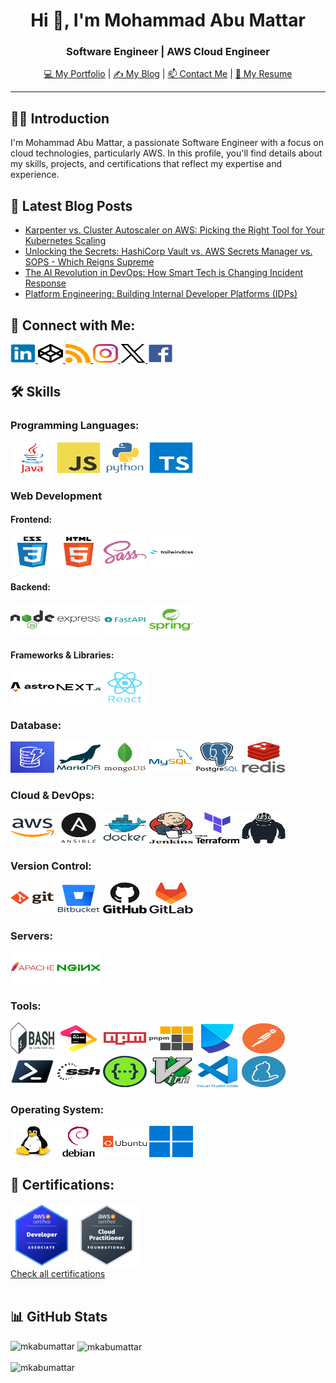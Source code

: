 <h1 align="center">Hi 👋, I'm Mohammad Abu Mattar</h1>
<h3 align="center">Software Engineer | AWS Cloud Engineer</h3>

<p align="center">
  <a href="https://mkabumattar.com/">💻 My Portfolio</a> | 
  <a href="https://mkabumattar.com/blog">✍️ My Blog</a> | 
  <a href="mailto:info@mkabumattar.com">📫 Contact Me</a> | 
  <a href="https://mkabumattar.com/assets/pdf/mohammad_abu_mattar_cv.pdf">📄 My Resume</a>
</p>

---

<h2 align="left">👨‍💻 Introduction</h2>

I'm Mohammad Abu Mattar, a passionate Software Engineer with a focus on cloud technologies, particularly AWS. In this profile, you'll find details about my skills, projects, and certifications that reflect my expertise and experience.

<h2 align="left">📕 Latest Blog Posts</h2>

<!-- BLOG-POST-LIST:START -->
- [Karpenter vs. Cluster Autoscaler on AWS: Picking the Right Tool for Your Kubernetes Scaling](https://mkabumattar.com/blog/post/karpenter-vs-cluster-autoscaler-aws-kubernetes-scaling/)
- [Unlocking the Secrets: HashiCorp Vault vs. AWS Secrets Manager vs. SOPS - Which Reigns Supreme](https://mkabumattar.com/blog/post/secrets-management-vault-secrets-manager-sops/)
- [The AI Revolution in DevOps: How Smart Tech is Changing Incident Response](https://mkabumattar.com/blog/post/ai-powered-devops-incident-response-llms/)
- [Platform Engineering: Building Internal Developer Platforms &lpar;IDPs&rpar;](https://mkabumattar.com/blog/post/platform-engineering-building-internal-developer-platforms/)
<!-- BLOG-POST-LIST:END -->

<h2 align="left">🔗 Connect with Me:</h2>

<div align="left">
  <a href="https://linkedin.com/in/mkabumattar" target="blank">
    <picture>
      <source media="(prefers-color-scheme: dark)" srcset="./assets/linkedin.svg">
      <img src="./assets/linkedin.svg" alt="mkabumattar" height="30" width="40" />
    </picture>
  </a>
  <a href="https://codepen.io/mkabumattar" target="blank">
    <picture>
      <source media="(prefers-color-scheme: dark)" srcset="./assets/codepen-dark.svg">
      <img src="./assets/codepen.svg" alt="mkabumattar" height="30" width="40" />
    </picture>
  </a>
  <a href="https://mkabumattar.com/rss.xml" target="blank">
    <picture>
      <source media="(prefers-color-scheme: dark)" srcset="./assets/rss.svg">
      <img src="./assets/rss.svg" alt="https://mkabumattar.com/rss.xml" height="30" width="40" />
    </picture>
  </a>
  <a href="https://instagram.com/mkabumattar" target="blank">
    <picture>
      <source media="(prefers-color-scheme: dark)" srcset="./assets/instagram.svg">
      <img src="./assets/instagram.svg" alt="mkabumattar" height="30" width="40" />
    </picture>
  </a>
  <a href="https://twitter.com/mkabumattar" target="blank">
    <picture>
      <source media="(prefers-color-scheme: dark)" srcset="./assets/twitter-dark.svg">
      <img src="./assets/twitter.svg" alt="mkabumattar" height="30" width="40" />
    </picture>
  </a>
  <a href="https://fb.com/mkabumattar" target="blank">
    <picture>
      <source media="(prefers-color-scheme: dark)" srcset="./assets/facebook.svg">
      <img src="./assets/facebook.svg" alt="mkabumattar" height="30" width="40" />
    </picture>
  </a>
</div>

<h2 align="left">🛠️ Skills</h2>

<h3 align="left">Programming Languages:</h3>

<div align="left">
  <picture>
    <source media="(prefers-color-scheme: dark)" srcset="./assets/java.svg">
    <img src="./assets/java.svg" alt="java" width="70" height="50"/>
  </picture>
  <picture>
    <source media="(prefers-color-scheme: dark)" srcset="./assets/javascript.svg">
    <img src="./assets/javascript.svg" alt="javascript" width="70" height="50"/>
  </picture>
  <picture>
    <source media="(prefers-color-scheme: dark)" srcset="./assets/python.svg">
    <img src="./assets/python.svg" alt="python" width="70" height="50"/>
  </picture>
  <picture>
    <source media="(prefers-color-scheme: dark)" srcset="./assets/typescript.svg">
    <img src="./assets/typescript.svg" alt="typescript" width="70" height="50"/>
  </picture>
</div>

<h3 align="left">Web Development</h3>

<h4 align="left">Frontend:</h4>

<div align="left">
  <picture>
    <source media="(prefers-color-scheme: dark)" srcset="./assets/css3-dark.svg">
    <img src="./assets/css3.svg" alt="css3" width="70" height="50"/>
  </picture>
  <picture>
    <source media="(prefers-color-scheme: dark)" srcset="./assets/html5-dark.svg">
    <img src="./assets/html5.svg" alt="html5" width="70" height="50"/>
  </picture>
  <picture>
    <source media="(prefers-color-scheme: dark)" srcset="./assets/sass.svg">
    <img src="./assets/sass.svg" alt="sass" width="70" height="50"/>
  </picture>
  <picture>
    <source media="(prefers-color-scheme: dark)" srcset="./assets/tailwindcss-dark.svg">
    <img src="./assets/tailwindcss.svg" alt="tailwindcss" width="70" height="50"/>
  </picture>
</div>

<h4 align="left">Backend:</h4>

<div align="left">
  <picture>
    <source media="(prefers-color-scheme: dark)" srcset="./assets/nodejs-dark.svg">
    <img src="./assets/nodejs.svg" alt="nodejs" width="70" height="50"/>
  </picture>
  <picture>
    <source media="(prefers-color-scheme: dark)" srcset="./assets/express-dark.svg">
    <img src="./assets/express.svg" alt="express" width="70" height="50"/>
  </picture>
  <picture>
    <source media="(prefers-color-scheme: dark)" srcset="./assets/fastapi.svg">
    <img src="./assets/fastapi.svg" alt="fastapi" width="70" height="50"/>
  </picture>
  <picture>
    <source media="(prefers-color-scheme: dark)" srcset="./assets/spring.svg">
    <img src="./assets/spring.svg" alt="spring" width="70" height="50"/>
  </picture>
</div>

<h4 align="left">Frameworks & Libraries:</h4>

<div align="left">
  <picture>
    <source media="(prefers-color-scheme: dark)" srcset="./assets/astro-dark.svg">
    <img src="./assets/astro.svg" alt="astro" width="70" height="50"/>
  </picture>
  <picture>
    <source media="(prefers-color-scheme: dark)" srcset="./assets/nextjs-dark.svg">
    <img src="./assets/nextjs.svg" alt="nextjs" width="70" height="50"/>
  </picture>
  <picture>
    <source media="(prefers-color-scheme: dark)" srcset="./assets/react.svg">
    <img src="./assets/react.svg" alt="react" width="70" height="50"/>
  </picture>
</div>

<h3 align="left">Database:</h3>

<div align="left">
  <picture>
    <source media="(prefers-color-scheme: dark)" srcset="./assets/dynamodb.svg">
    <img src="./assets/dynamodb.svg" alt="dynamodb" width="70" height="50"/>
  </picture>
  <picture>
    <source media="(prefers-color-scheme: dark)" srcset="./assets/mariadb-dark.svg">
    <img src="./assets/mariadb.svg" alt="mariadb" width="70" height="50"/>
  </picture>
  <picture>
    <source media="(prefers-color-scheme: dark)" srcset="./assets/mongodb-dark.svg">
    <img src="./assets/mongodb.svg" alt="mongodb" width="70" height="50"/>
  </picture>
  <picture>
    <source media="(prefers-color-scheme: dark)" srcset="./assets/mysql-dark.svg">
    <img src="./assets/mysql.svg" alt="mysql" width="70" height="50"/>
  </picture>
  <picture>
    <source media="(prefers-color-scheme: dark)" srcset="./assets/postgresql-dark.svg">
    <img src="./assets/postgresql.svg" alt="postgresql" width="70" height="50"/>
  </picture>
  <picture>
    <source media="(prefers-color-scheme: dark)" srcset="./assets/redis-dark.svg">
    <img src="./assets/redis.svg" alt="redis" width="70" height="50"/>
  </picture>
</div>

<h3 align="left">Cloud & DevOps:</h3>

<div align="left">
  <picture>
    <source media="(prefers-color-scheme: dark)" srcset="./assets/aws-dark.svg">
    <img src="./assets/aws.svg" alt="aws" width="70" height="50"/>
  </picture>
  <picture>
    <source media="(prefers-color-scheme: dark)" srcset="./assets/ansible-dark.svg">
    <img src="./assets/ansible.svg" alt="ansible" width="70" height="50"/>
  </picture>
  <picture>
    <source media="(prefers-color-scheme: dark)" srcset="./assets/docker-dark.svg">
    <img src="./assets/docker.svg" alt="docker" width="70" height="50"/>
  </picture>
  <picture>
    <source media="(prefers-color-scheme: dark)" srcset="./assets/jenkins-dark.svg">
    <img src="./assets/jenkins.svg" alt="jenkins" width="70" height="50"/>
  </picture>
  <picture>
    <source media="(prefers-color-scheme: dark)" srcset="./assets/terraform-dark.svg">
    <img src="./assets/terraform.svg" alt="terraform" width="70" height="50"/>
  </picture>
  <picture>
    <source media="(prefers-color-scheme: dark)" srcset="./assets/terragrunt-dark.svg">
    <img src="./assets/terragrunt.svg" alt="terragrunt" width="70" height="50"/>
  </picture>
</div>

<h3 align="left">Version Control:</h3>

<div align="left">
  <picture>
    <source media="(prefers-color-scheme: dark)" srcset="./assets/git-dark.svg">
    <img src="./assets/git.svg" alt="git" width="70" height="50"/>
  </picture>
  <picture>
    <source media="(prefers-color-scheme: dark)" srcset="./assets/bitbucket-dark.svg">
    <img src="./assets/bitbucket.svg" alt="bitbucket" width="70" height="50"/>
  </picture>
  <picture>
    <source media="(prefers-color-scheme: dark)" srcset="./assets/github-dark.svg">
    <img src="./assets/github.svg" alt="github" width="70" height="50"/>
  </picture>
  <picture>
    <source media="(prefers-color-scheme: dark)" srcset="./assets/gitlab-dark.svg">
    <img src="./assets/gitlab.svg" alt="gitlab" width="70" height="50"/>
  </picture>
</div>

<h3 align="left">Servers:</h3>

<div align="left">
  <picture>
    <source media="(prefers-color-scheme: dark)" srcset="./assets/apache.svg">
    <img src="./assets/apache.svg" alt="apache" width="70" height="50"/>
  </picture>
  <picture>
    <source media="(prefers-color-scheme: dark)" srcset="./assets/nginx.svg">
    <img src="./assets/nginx.svg" alt="nginx" width="70" height="50"/>
  </picture>
</div>

<h3 align="left">Tools:</h3>

<div align="left">
  <picture>
    <source media="(prefers-color-scheme: dark)" srcset="./assets/bash-dark.svg">
    <img src="./assets/bash.svg" alt="bash" width="70" height="50"/>
  </picture>
  <picture>
    <source media="(prefers-color-scheme: dark)" srcset="./assets/jetbrains.svg">
    <img src="./assets/jetbrains.svg" alt="jetbrains" width="70" height="50"/>
  </picture>
  <picture>
    <source media="(prefers-color-scheme: dark)" srcset="./assets/npm.svg">
    <img src="./assets/npm.svg" alt="npm" width="70" height="50"/>
  </picture>
  <picture>
    <source media="(prefers-color-scheme: dark)" srcset="./assets/pnpm-dark.svg">
    <img src="./assets/pnpm.svg" alt="pnpm" width="70" height="50"/>
  </picture>
  <picture>
    <source media="(prefers-color-scheme: dark)" srcset="./assets/poetry.svg">
    <img src="./assets/poetry.svg" alt="poetry" width="70" height="50"/>
  </picture>
  <picture>
    <source media="(prefers-color-scheme: dark)" srcset="./assets/postman.svg">
    <img src="./assets/postman.svg" alt="postman" width="70" height="50"/>
  </picture>
  <picture>
    <source media="(prefers-color-scheme: dark)" srcset="./assets/powershell.svg">
    <img src="./assets/powershell.svg" alt="powershell" width="70" height="50"/>
  </picture>
  <picture>
    <source media="(prefers-color-scheme: dark)" srcset="./assets/ssh-dark.svg">
    <img src="./assets/ssh.svg" alt="ssh" width="70" height="50"/>
  </picture>
  <picture>
    <source media="(prefers-color-scheme: dark)" srcset="./assets/swagger-dark.svg">
    <img src="./assets/swagger.svg" alt="swagger" width="70" height="50"/>
  </picture>
  <picture>
    <source media="(prefers-color-scheme: dark)" srcset="./assets/vim.svg">
    <img src="./assets/vim.svg" alt="vim" width="70" height="50"/>
  </picture>
  <picture>
    <source media="(prefers-color-scheme: dark)" srcset="./assets/vscode.svg">
    <img src="./assets/vscode.svg" alt="vscode" width="70" height="50"/>
  </picture>
  <picture>
    <source media="(prefers-color-scheme: dark)" srcset="./assets/yarn.svg">
    <img src="./assets/yarn.svg" alt="yarn" width="70" height="50"/>
  </picture>
</div>

<h3 align="left">Operating System:</h3>

<div align="left">
  <picture>
    <source media="(prefers-color-scheme: dark)" srcset="./assets/linux.svg">
    <img src="./assets/linux.svg" alt="linux" width="70" height="50"/>
  </picture>
  <picture>
    <source media="(prefers-color-scheme: dark)" srcset="./assets/debian-dark.svg">
    <img src="./assets/debian.svg" alt="debian" width="70" height="50"/>
  </picture>
  <picture>
    <source media="(prefers-color-scheme: dark)" srcset="./assets/ubuntu-dark.svg">
    <img src="./assets/ubuntu.svg" alt="ubuntu" width="70" height="50"/>
  </picture>
  <picture>
    <source media="(prefers-color-scheme: dark)" srcset="./assets/windows.svg">
    <img src="./assets/windows.svg" alt="windows" width="70" height="50"/>
  </picture>
</div>

<h2 align="left">📜 Certifications:</h2>

<div align="left">
  <picture>
    <source media="(prefers-color-scheme: dark)" srcset="./assets/aws-certified-developer-associate.png">
    <img src="./assets/aws-certified-developer-associate.png" width="100" height="100"/>
  </picture>
  <picture>
    <source media="(prefers-color-scheme: dark)" srcset="./assets/aws-certified-cloud-practitioner.png">
    <img src="./assets/aws-certified-cloud-practitioner.png" width="100" height="100"/>
  </picture>
</div>

<div align="left">
  <a href="https://www.credly.com/users/mkabumattar/badges" target="_blank">
    Check all certifications
  </a>
</div>

<br />

<h2 align="left">📊 GitHub Stats </h2>

<p><img align="left" src="https://github-readme-stats.vercel.app/api/top-langs?username=mkabumattar&show_icons=true&locale=en&layout=compact" alt="mkabumattar" /></p>

<p>&nbsp;<img align="center" src="https://github-readme-stats.vercel.app/api?username=mkabumattar&show_icons=true&locale=en" alt="mkabumattar" /></p>

<p><img align="center" src="https://github-readme-streak-stats.herokuapp.com/?user=mkabumattar&" alt="mkabumattar" /></p>
